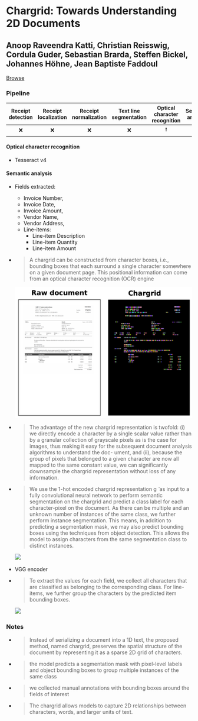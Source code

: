 # Chargrid: Towards Understanding 2D Documents

## Anoop Raveendra Katti, Christian Reisswig, Cordula Guder, Sebastian Brarda, Steffen Bickel, Johannes Höhne, Jean Baptiste Faddoul

[Browse](url)

### Pipeline

| Receipt detection | Receipt localization | Receipt normalization | Text line segmentation | Optical character recognition | Semantic analysis |
|:-----------------:|:--------------------:|:---------------------:|:----------------------:|:-----------------------------:|:-----------------:|
| ❌                 | ❌                    | ❌                     | ❌                      | ❗                             | ✔️                |

#### Optical character recognition

- Tesseract v4

#### Semantic analysis

- Fields extracted:
  - Invoice Number,
  - Invoice Date,
  - Invoice Amount,
  - Vendor Name,
  - Vendor Address,
  - Line-items:
    - Line-item Description
    - Line-item Quantity
    - Line-item Amount
- > A chargrid can be constructed from character boxes, i.e., bounding boxes that each surround a single character somewhere on a given document page. This positional information can come from an optical character
  > recognition (OCR) engine
  
  ![](images/katti2018chargrid/chargird.png)
- > The advantage of the new chargrid representation is twofold: (i) we directly encode a character by a single scalar value rather than by a granular
  > collection of grayscale pixels as is the case for images, thus making it easy for the subsequent document analysis algorithms to understand the doc-
  > ument, and (ii), because the group of pixels that belonged to a given character are now all mapped to the same constant value, we can significantly downsample the chargrid representation without loss of any information.
- > We use the 1-hot encoded chargrid representation g ̃ as input to a fully convolutional neural network to perform semantic segmentation on the chargrid and predict a class label for each character-pixel on the document. As there can be multiple and an unknown number of instances of the same class, we further perform instance segmentation. This means, in addition to predicting a segmentation mask, we may also predict bounding boxes using the techniques from object detection. This allows
  > the model to assign characters from the same segmentation class to distinct instances.
  
  ![](/Users/piotr-mac/repos/awesome-receipt-data-extraction/reviews/images/katti2018chargrid/network.png)
- VGG encoder
- > To extract the values for each field, we collect all characters that are classified as belonging to the corresponding class. For line-items, we further group the characters by the predicted item bounding boxes.
  
  ![](/Users/piotr-mac/repos/awesome-receipt-data-extraction/reviews/images/katti2018chargrid/results.png)

### Notes

* > Instead of serializing a document into a 1D text, the proposed method, named chargrid, preserves the spatial structure of the document by representing it as a sparse 2D grid of characters.
* > the model predicts a segmentation mask with pixel-level labels and object bounding boxes to group multiple instances of the same class
* > we collected manual annotations with bounding boxes around the fields of interest
* > The chargrid allows models to capture 2D relationships between characters, words, and larger units of text.
